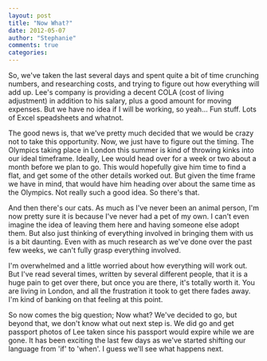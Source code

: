 ```yaml
---
layout: post
title: "Now What?"
date: 2012-05-07
author: "Stephanie"
comments: true
categories: 
---
```


So, we've taken the last several days and spent quite a bit of time crunching numbers, and researching costs, and trying to figure out how everything will add up. Lee's company is providing a decent COLA (cost of living adjustment) in addition to his salary, plus a good amount for moving expenses. But we have no idea if I will be working, so yeah... Fun stuff. Lots of Excel speadsheets and whatnot.

The good news is, that we've pretty much decided that we would be crazy not to take this opportunity. Now, we just have to figure out the timing. The Olympics taking place in London this summer is kind of throwing kinks into our ideal timeframe. Ideally, Lee would head over for a week or two about a month before we plan to go. This would hopefully give him time to find a flat, and get some of the other details worked out. But given the time frame we have in mind, that would have him heading over about the same time as the Olympics. Not really such a good idea. So there's that.

And then there's our cats. As much as I've never been an animal person, I'm now pretty sure it is because I've never had a pet of my own. I can't even imagine the idea of leaving them here and having someone else adopt them. But also just thinking of everything involved in bringing them with us is a bit daunting. Even with as much research as we've done over the past few weeks, we can't fully grasp everything involved. 

I'm overwhelmed and a little worried about how everything will work out. But I've read several times, written by several different people, that it is a huge pain to get over there, but once you are there, it's totally worth it. You are living in London, and all the frustration it took to get there fades away. I'm kind of banking on that feeling at this point. 

So now comes the big question; Now what? We've decided to go, but beyond that, we don't know what out next step is. We did go and get passport photos of Lee taken since his passport would expire while we are gone. It has been exciting the last few days as we've started shifting our language from 'if' to 'when'. I guess we'll see what happens next.